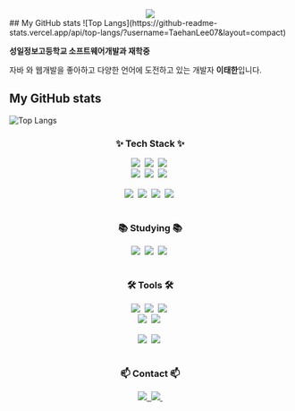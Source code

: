 
<div align="center">
  <img src="https://github.com/oka1313/oka1313/assets/101691440/92118a53-c5b6-40bc-b130-bf8c398d7b51" />
</div>
## My GitHub stats
![Top Langs](https://github-readme-stats.vercel.app/api/top-langs/?username=TaehanLee07&layout=compact)
<p><strong>성일정보고등학교 소프트웨어개발과 재학중</strong></p>
<p>자바 와 웹개발을 좋아하고 다양한 언어에 도전하고 있는 개발자 <strong>이태한</strong>입니다.</p>

## My GitHub stats
![Top Langs](https://github-readme-stats.vercel.app/api/top-langs/?username=TaehanLee07&layout=compact)
<!--내용 부분-->
<h3 align="center">✨ Tech Stack ✨</h3>
<div align="center">
  <img src="https://img.shields.io/badge/react-20232a.svg?style=for-the-badge&logo=react&logoColor=61DAFB" />&nbsp
  <img src="https://img.shields.io/badge/javascript-F7DF1E.svg?style=for-the-badge&logo=javascript&logoColor=20232a" />&nbsp
  <img src="https://img.shields.io/badge/html5-E34F26.svg?style=for-the-badge&logo=html5&logoColor=white" />&nbsp
</div>

<div align="center">
  <img src="https://img.shields.io/badge/styled--components-DB7093?style=for-the-badge&logo=styled-components&logoColor=ffd35b" />&nbsp
  <img src="https://img.shields.io/badge/tailwindcss-1daabb.svg?style=for-the-badge&logo=tailwind-css&logoColor=white" />&nbsp
  <img src="https://img.shields.io/badge/css3-1572B6.svg?style=for-the-badge&logo=css3&logoColor=white" />&nbsp
</div>

<br>

<div align="center">
  <img src="https://img.shields.io/badge/python-3670A0?style=for-the-badge&logo=python&logoColor=ffdd54" />&nbsp
  <img src="https://img.shields.io/badge/pandas-150458.svg?style=for-the-badge&logo=pandas&logoColor=white" />&nbsp
  <img src="https://img.shields.io/badge/numpy-4d77cf.svg?style=for-the-badge&logo=numpy&logoColor=white" />&nbsp
  <img src="https://img.shields.io/badge/Matplotlib-11557c.svg?style=for-the-badge&logo=Matplotlib&logoColor=white" />&nbsp
</div>

<br>

<h3 align="center">📚 Studying 📚</h3>
<div align="center">
  <img src="https://img.shields.io/badge/typescript-007ACC.svg?style=for-the-badge&logo=typescript&logoColor=white" />&nbsp
  <img src="https://img.shields.io/badge/React%20Query-FF4154?style=for-the-badge&logo=react%20query&logoColor=white" />&nbsp
  <img src="https://img.shields.io/badge/Recoil-3578E5?style=for-the-badge&logo=recoil&logoColor=white" />&nbsp
</div>

<br>

<h3 align="center">🛠 Tools 🛠</h3>
<div align="center">
  <img src="https://img.shields.io/badge/git-F05033.svg?style=for-the-badge&logo=git&logoColor=white" />&nbsp
  <img src="https://img.shields.io/badge/github-181717.svg?style=for-the-badge&logo=github&logoColor=white" />&nbsp
  <img src="https://img.shields.io/badge/Notion-F3F3F3.svg?style=for-the-badge&logo=notion&logoColor=black" />&nbsp
</div>

<div align="center">
  <img src="https://img.shields.io/badge/adobe%20photoshop-08253c.svg?style=for-the-badge&logo=adobe%20photoshop&logoColor=37abff" />&nbsp
  <img src="https://img.shields.io/badge/figma-F24E1E.svg?style=for-the-badge&logo=figma&logoColor=white" />&nbsp
</div>

<br>

<div align="center">
  <img src="https://img.shields.io/badge/VSCode-2C2C32.svg?style=for-the-badge&logo=visual-studio-code&logoColor=22ABF3" />&nbsp
  <img src="https://img.shields.io/badge/jupyter-2C2C32.svg?style=for-the-badge&logo=jupyter&logoColor=F37726" />&nbsp
<!--   <img src="https://img.shields.io/badge/Colab-2C2C32.svg?style=for-the-badge&logo=googlecolab&logoColor=F9AB00" />&nbsp -->
</div>

<br>

<h3 align="center">📫 Contact 📫</h3>
<div align="center">
  <a href="https://velog.io/@oka1313">
    <img src="https://img.shields.io/badge/Velog-1EBC8F?style=for-the-badge&logo=velog&logoColor=white" />&nbsp
  </a>
  <a href="mailto:oka1313@gmail.com">
    <img
      src="https://img.shields.io/badge/oka1313@gmail.com-D14836?style=for-the-badge&logo=gmail&logoColor=white"/>&nbsp
  </a>
</div>
